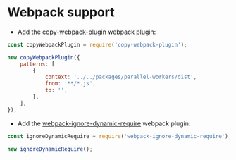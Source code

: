 <!--
Copyright (c) Microsoft Corporation. All rights reserved.
Licensed under the MIT License.
-->

# Webpack support

-   Add the [copy-webpack-plugin](https://www.npmjs.com/package/copy-webpack-plugin) webpack plugin:

```js
const copyWebpackPlugin = require('copy-webpack-plugin');

new copyWebpackPlugin({
    patterns: [
        {
            context: '../../packages/parallel-workers/dist',
            from: '**/*.js',
            to: '',
        },
    ],
}),
```

-   Add the [webpack-ignore-dynamic-require](https://www.npmjs.com/package/webpack-ignore-dynamic-require) webpack plugin:

```js
const ignoreDynamicRequire = require('webpack-ignore-dynamic-require');

new ignoreDynamicRequire();
```
